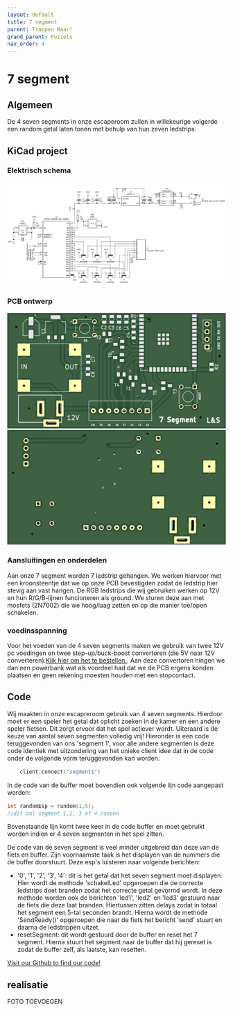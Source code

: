```yaml
---
layout: default
title: 7 segment
parent: Trappen Maar!
grand_parent: Puzzels
nav_order: 4
---
```

# 7 segment
## Algemeen
De 4 seven segments in onze escaperoom zullen in willekeurige volgerde een random getal laten tonen met behulp van hun zeven ledstrips. 

## KiCad project
### Elektrisch schema
![](2022-05-13-21-30-33.png)
### PCB ontwerp
![](2022-05-13-21-30-54.png)
![](2022-05-13-21-31-06.png)
### Aansluitingen en onderdelen
Aan onze 7 segment worden 7 ledstrip gehangen. We werken hiervoor met een kroonsteentje dat we op onze PCB bevestigden zodat de ledstrip hier stevig aan vast hangen. De RGB ledstrips die wij gebruiken werken op 12V en hun R/G/B-lijnen funcioneren als ground. We sturen deze aan met mosfets (2N7002) die we hoog/laag zetten en op die manier toe/open schakelen. 
### voedinsspanning
Voor het voeden van de 4 seven segments maken we gebruik van twee 12V pc voedingen en twee step-up/buck-boost convertoren (die 5V naar 12V converteren).[Klik hier om het te bestellen.](https://www.tinytronics.nl/shop/nl/power/spanningsconverters/buck-boost-(step-up-down)-converters/usb-verstelbare-dc-dc-converter-3w-met-spanningsmeter). Aan deze convertoren hingen we dan een powerbank wat als voordeel had dat we de PCB ergens konden plaatsen en geen rekening moesten houden met een stopcontact.
## Code
Wij maakten in onze escapreroom gebruik van 4 seven segments. Hierdoor moet er een speler het getal dat oplicht zoeken in de kamer en een andere speler fietsen. Dit zorgt ervoor dat het spel actiever wordt. Uiteraard is de keuze van aantal seven segmenten volledig vrij! Hieronder is een code teruggevonden van ons 'segment 1', voor alle andere segmenten is deze code identiek met uitzondering van het unieke client idee dat in de code onder de volgende vorm teruggevonden kan worden.
```c
    client.connect("segment1")
```
In de code van de buffer moet bovendien ook volgende lijn code aangepast worden:
```c
int randomEsp = random(1,5); 
//dit zal segment 1,2, 3 of 4 roepen
```
Bovenstaande lijn komt twee keer in de code buffer en moet gebruikt worden indien er 4 seven segmenten in het spel zitten. 

De code van de seven segment is veel minder uitgebreid dan deze van de fiets en buffer. Zijn voornaamste taak is het displayen van de nummers die de buffer doorstuurt. Deze esp's luisteren naar volgende berichten: 

* '0', '1', '2', '3', '4': dit is het getal dat het seven segment moet displayen. Hier wordt de methode 'schakelLed' opgeroepen die de correcte ledstrips doet branden zodat het correcte getal gevormd wordt. In deze methode worden ook de berichten 'led1', 'led2' en 'led3' gestuurd naar de fiets die deze laat branden. Hiertussen zitten delays zodat in totaal het segment een 5-tal seconden brandt. Hierna wordt de methode 'SendReady()' opgeroepen die naar de fiets het bericht 'send' stuurt en daarna de ledstrippen uitzet.
* resetSegment: dit wordt gestuurd door de buffer en reset het 7 segment. Hierna stuurt het segment naar de buffer dat hij gereset is zodat de buffer zelf, als laatste, kan resetten.



[Visit our Github to find our code!](https://github.com/PLAN-IT-B/BachelorProefTrappenMaar/tree/main/Volledige%20en%20werkende%20code/Segment1)

## realisatie
FOTO TOEVOEGEN